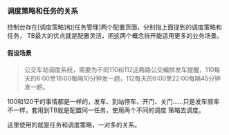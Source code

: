 ### 调度策略和任务的关系

控制台存在[调度策略]和[任务管理]两个配置页面，分别指上面提到的调度策略和任务，
TB最大的优点就是配置灵活，把这两个概念拆开能适用更多的业务场景。

#### 假设场景
> 公交车站调度系统，需要为不同110和112这两路公交编排发车提醒，110每天的6:00至18:00每隔10分钟发一趟，112每天的6:00至22:00每隔45分钟发一趟。

100和120干的事情都是一样的，发车、到站停车、开门、关门......只是发车频率不一样，套用到TB就是配置同一任务，使用两个不同的调度
策略去调度。

这里使用的就是任务和调度策略，一对多的关系。
